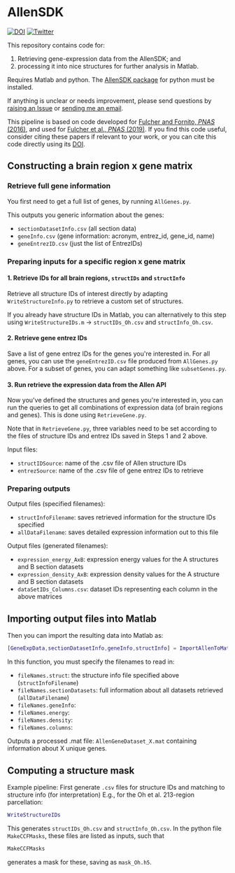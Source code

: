 # AllenSDK

[![DOI](https://zenodo.org/badge/104984017.svg)](https://zenodo.org/badge/latestdoi/104984017)
[![Twitter](https://img.shields.io/twitter/url/https/twitter.com/bendfulcher.svg?style=social&label=Follow%20%40bendfulcher)](https://twitter.com/bendfulcher)

This repository contains code for:
1. Retrieving gene-expression data from the AllenSDK; and
2. processing it into nice structures for further analysis in Matlab.

Requires Matlab and python.
The [AllenSDK package](http://alleninstitute.github.io/AllenSDK/install.html) for python must be installed.

If anything is unclear or needs improvement, please send questions by [raising an Issue](https://docs.github.com/en/github/managing-your-work-on-github/creating-an-issue) or [sending me an email](mailto:ben.d.fulcher@gmail.com).

This pipeline is based on code developed for [Fulcher and Fornito, _PNAS_ (2016)](https://doi.org/10.1073/pnas.1513302113), and used for [Fulcher et al., _PNAS_ (2019)](https://doi.org/10.1073/pnas.1814144116).
If you find this code useful, consider citing these papers if relevant to your work, or you can cite this code directly using its [DOI](https://doi.org/10.5281/zenodo.3951756).

## Constructing a brain region x gene matrix

### Retrieve full gene information
You first need to get a full list of genes, by running `AllGenes.py`.

This outputs you generic information about the genes:
* `sectionDatasetInfo.csv` (all section data)
* `geneInfo.csv` (gene information: acronym, entrez_id, gene_id, name)
* `geneEntrezID.csv` (just the list of EntrezIDs)

### Preparing inputs for a specific region x gene matrix

#### 1. Retrieve IDs for all brain regions, `structIDs` and `structInfo`

Retrieve all structure IDs of interest directly by adapting `WriteStructureInfo.py` to retrieve a custom set of structures.

If you already have structure IDs in Matlab, you can alternatively to this step using `WriteStructureIDs.m` -> `structIDs_Oh.csv` and `structInfo_Oh.csv`.

#### 2. Retrieve gene entrez IDs

Save a list of gene entrez IDs for the genes you're interested in.
For all genes, you can use the `geneEntrezID.csv` file produced from `AllGenes.py` above.
For a subset of genes, you can adapt something like `subsetGenes.py`.

#### 3. Run retrieve the expression data from the Allen API

Now you've defined the structures and genes you're interested in, you can run the queries to get all combinations of expression data (of brain regions and genes).
This is done using `RetrieveGene.py`.

Note that in `RetrieveGene.py`, three variables need to be set according to the files of structure IDs and entrez IDs saved in Steps 1 and 2 above.

Input files:
* `structIDSource`: name of the .csv file of Allen structure IDs
* `entrezSource`: name of the .csv file of gene entrez IDs to retrieve

### Preparing outputs

Output files (specified filenames):
* `structInfoFilename`: saves retrieved information for the structure IDs specified
* `allDataFilename`: saves detailed expression information out to this file

Output files (generated filenames):
* `expression_energy_AxB`: expression energy values for the A structures and B section datasets
* `expression_density_AxB`: expression density values for the A structure and B section datasets
* `dataSetIDs_Columns.csv`: dataset IDs representing each column in the above matrices

## Importing output files into Matlab

Then you can import the resulting data into Matlab as:
```matlab
[GeneExpData,sectionDatasetInfo,geneInfo,structInfo] = ImportAllenToMatlab();
```

In this function, you must specify the filenames to read in:
* `fileNames.struct`: the structure info file specified above (`structInfoFilename`)
* `fileNames.sectionDatasets`: full information about all datasets retrieved (`allDataFilename`)
* `fileNames.geneInfo`:
* `fileNames.energy`:
* `fileNames.density`:
* `fileNames.columns`:

Outputs a processed .mat file: `AllenGeneDataset_X.mat` containing information about X unique genes.

## Computing a structure mask
Example pipeline:
First generate `.csv` files for structure IDs and matching to structure info (for interpretation)
E.g., for the Oh et al. 213-region parcellation:
```matlab
WriteStructureIDs
```
This generates `structIDs_Oh.csv` and `structInfo_Oh.csv`.
In the python file `MakeCCFMasks`, these files are listed as inputs, such that
```python
MakeCCFMasks
```
generates a mask for these, saving as `mask_Oh.h5`.
